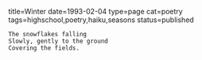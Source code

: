 title=Winter
date=1993-02-04
type=page
cat=poetry
tags=highschool,poetry,haiku,seasons
status=published
~~~~~~
The snowflakes falling
Slowly, gently to the ground
Covering the fields.
